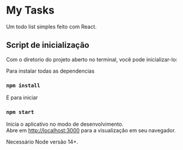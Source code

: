 # My Tasks

Um todo list simples feito com React.

## Script de inicialização

Com o diretorio do projeto aberto no terminal, você pode inicializar-lo:

Para instalar todas as dependencias
### `npm install`
E para iniciar
### `npm start`

Inicia o aplicativo no modo de desenvolvimento.\
Abre em [http://localhost:3000](http://localhost:3000) para a visualização em seu navegador.

Necessário Node versão 14+.
